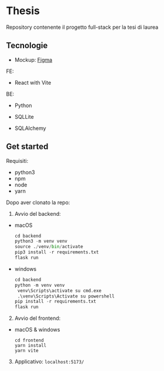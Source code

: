 # Thesis

Repository contenente il progetto full-stack per la tesi di laurea

## Tecnologie

- Mockup: [Figma](https://www.figma.com/design/E2oxlgq3FVQRVGZg5toH1E/Tesi)

FE:

- React with Vite

BE:

- Python

- SQLLite

- SQLAlchemy

## Get started

Requisiti:

- python3
- npm
- node
- yarn 

Dopo aver clonato la repo:

1. Avvio del backend:

- macOS
  ```python
  cd backend
  python3 -m venv venv
  source ./venv/bin/activate
  pip3 install -r requirements.txt
  flask run
  ```
- windows
  ```python
  cd backend
  python -m venv venv
   venv\Scripts\activate su cmd.exe
   .\venv\Scripts\Activate su powershell
  pip install -r requirements.txt
  flask run
  ```

2. Avvio del frontend:

- macOS & windows
  ```npm
  cd frontend
  yarn install
  yarn vite
  ```

3. Applicativo: `localhost:5173/`
